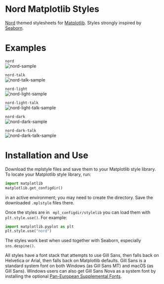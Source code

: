 # Nord Matplotlib Styles
[Nord](https://www.nordtheme.com/) themed stylesheets for [Matplotlib](https://matplotlib.org/).
Styles strongly inspired by [Seaborn](https://seaborn.pydata.org/).


# Examples
`nord`  
![nord-sample](https://user-images.githubusercontent.com/70354045/174460584-032be275-2386-46ea-8a5f-143904bd5b23.png)

`nord-talk`  
![nord-talk-sample](https://user-images.githubusercontent.com/70354045/174460591-f9909d09-e1b8-49d1-a718-8f7d83b9bc0b.png)

`nord-light`  
![nord-light-sample](https://user-images.githubusercontent.com/70354045/174460592-c06d416b-1354-4b84-8b09-89d5d96fa0ec.png)

`nord-light-talk`  
![nord-light-talk-sample](https://user-images.githubusercontent.com/70354045/174460593-bd596058-0334-4854-8b52-90e542008605.png)

`nord-dark`  
![nord-dark-sample](https://user-images.githubusercontent.com/70354045/174460596-7fdb2c12-4d9a-490c-92f0-0a5526a03c39.png)

`nord-dark-talk`  
![nord-dark-talk-sample](https://user-images.githubusercontent.com/70354045/174460597-65d189e3-79c0-4e65-88c1-01801ad1982f.png)


# Installation and Use
Download the mplstyle files and save them to your Matplotlib style library. To locate your Matplotlib style library, run:
```py
import matplotlib
matplotlib.get_configdir()
```
in an active environment; you may need to create the directory. Save the downloaded `.mplstyle` files there.

Once the styles are in ` mpl_configdir/stylelib` you can load them with `plt.style.use()`. For example:
```py
import matplotlib.pyplot as plt
plt.style.use("nord")
```
The styles work best when used together with Seaborn, especially `sns.despine()`.

All styles have a font stack that attempts to use Gill Sans, then falls back on Helvetica or Arial, then falls back on Matplotlib defaults. Gill Sans is a standard system font on both Windows (as Gill Sans MT) and macOS (as Gill Sans). Windows users can also get Gill Sans Nova as a system font by installing the optional [Pan-European Supplemental Fonts](https://docs.microsoft.com/en-us/windows/deployment/windows-10-missing-fonts#install-optional-fonts-manually-without-changing-language-settings).
